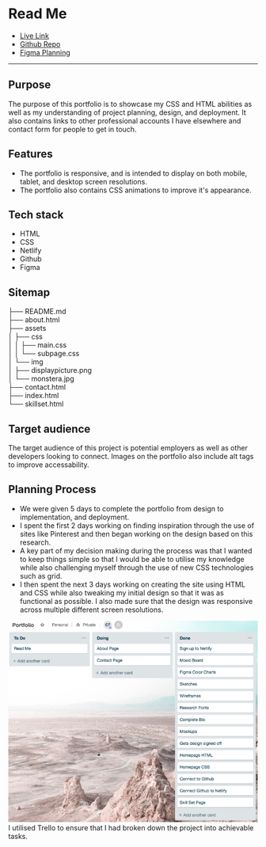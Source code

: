 # Read Me
  
- [Live Link](https://modest-jang-ccc86d.netlify.com)
- [Github Repo](https://github.com/calrt/Portfolio)
- [Figma Planning](https://www.figma.com/file/giR4eUXIJ0MENdZISAUaZ0Dw/Portfolio-Planning?node-id=0%3A1)
  
---

## Purpose

The purpose of this portfolio is to showcase my CSS and HTML abilities as well as my understanding of project planning, design, and deployment. It also contains links to other professional accounts I have elsewhere and contact form for people to get in touch.

## Features  

- The portfolio is responsive, and is intended to display on both mobile, tablet, and desktop screen resolutions.
- The portfolio also contains CSS animations to improve it's appearance.

## Tech stack
- HTML
- CSS
- Netlify
- Github
- Figma

## Sitemap

├── README.md  
├── about.html  
├── assets  
│   ├── css  
│   │   ├── main.css  
│   │   └── subpage.css  
│   └── img  
│       ├── displaypicture.png  
│       └── monstera.jpg  
├── contact.html  
├── index.html  
└── skillset.html  

## Target audience  

The target audience of this project is potential employers as well as other developers looking to connect. Images on the portfolio also include alt tags to improve accessability.

## Planning Process

- We were given 5 days to complete the portfolio from design to implementation, and deployment.
- I spent the first 2 days working on finding inspiration through the use of sites like Pinterest and then began working on the design based on this research.
- A key part of my decision making during the process was that I wanted to keep things simple so that I would be able to utilise my knowledge while also challenging myself through the use of new CSS technologies such as grid.
- I then spent the next 3 days working on creating the site using HTML and CSS while also tweaking my initial design so that it was as functional as possible. I also made sure that the design was responsive across multiple different screen resolutions.

![Trello](/assets/img/trello.png)  
I utilised Trello to ensure that I had broken down the project into achievable tasks.
